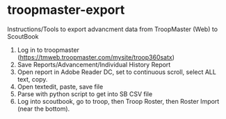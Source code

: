 # troopmaster-export
Instructions/Tools to export advancment data from TroopMaster (Web) to ScoutBook

1. Log in to troopmaster (https://tmweb.troopmaster.com/mysite/troop360satx) 
1. Save Reports/Advancement/Individual History Report
1. Open report in Adobe Reader DC, set to continuous scroll, select ALL text, copy.
1. Open textedit, paste, save file
1. Parse with python script to get into SB CSV file
1. Log into scoutbook, go to troop, then Troop Roster, then Roster Import (near the bottom).
